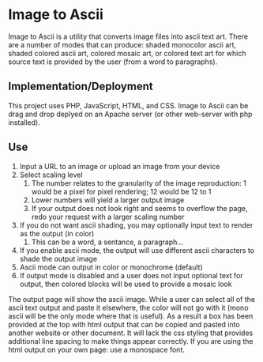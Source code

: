 # Image to Ascii
Image to Ascii is a utility that converts image files into ascii text art. There are a number of modes that can produce: shaded monocolor ascii art, shaded colored ascii art, colored mosaic art, or colored text art for which source text is provided by the user (from a word to paragraphs).


## Implementation/Deployment
This project uses PHP, JavaScript, HTML, and CSS. Image to Ascii can be drag and drop deplyed on an Apache server (or other web-server with php installed).

## Use
 1. Input a URL to an image or upload an image from your device
 1. Select scaling level
     1. The number relates to the granularity of the image reproduction: 1 would be a pixel for pixel rendering; 12 would be 12 to 1
     1. Lower numbers will yield a larger output image 
     1. If your output does not look right and seems to overflow the page, redo your request with a larger scaling number
 1. If you do not want ascii shading, you may optionally input text to render as the output (in color)
     1. This can be a word, a sentance, a paragraph...
 1. If you enable ascii mode, the output will use different ascii characters to shade the output image
 1. Ascii mode can output in color or monochrome (default)
 1. If output mode is disabled and a user does not input optional text for output, then colored blocks will be used to provide a mosaic look

The output page will show the ascii image. While a user can select all of the ascii text output and paste it elsewhere, the color will not go with it (mono ascii will be the only mode where that is useful). As a result a box has been provided at the top with html output that can be copied and pasted into another website or other document. It will lack the css styling that provides additional line spacing to make things appear correctly. If you are using the html output on your own page: use a monospace font.
